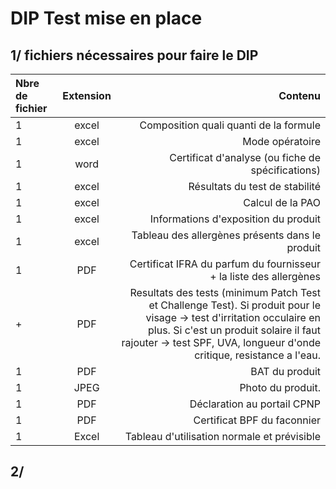 # DIP Test mise en place
## 1/ fichiers nécessaires pour faire le DIP


| Nbre de fichier | Extension   | Contenu |
| :--------------- |:------:| -----:|
| 1  |   excel     |  Composition quali quanti de la formule |
| 1  |   excel     |  Mode opératoire |
| 1  |   word      |  Certificat d'analyse (ou fiche de spécifications)  |
| 1  |   excel     |  Résultats du test de stabilité  |
| 1  |   excel     |  Calcul de la PAO   |
| 1  |   excel     |  Informations d'exposition du produit   |
| 1  |   excel     |  Tableau des allergènes présents dans le produit |
| 1  |   PDF       |  Certificat IFRA du parfum du fournisseur + la liste des allergènes |
| +  |   PDF       |  Resultats des tests (minimum Patch Test et Challenge Test). Si produit pour le visage -> test d'irritation occulaire en plus. Si c'est un produit solaire il faut rajouter -> test SPF, UVA, longueur d'onde critique, resistance a l'eau. |
| 1  |   PDF       |  BAT du produit |
| 1  |   JPEG      |  Photo du produit. |
| 1  |   PDF       |  Déclaration au portail CPNP |
| 1  |   PDF       |  Certificat BPF du faconnier |
| 1  |   Excel     |  Tableau d'utilisation normale et prévisible |

## 2/ 
